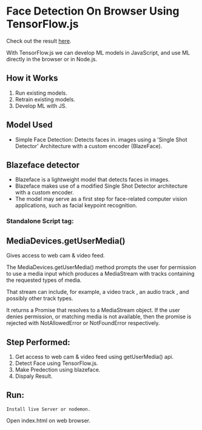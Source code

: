 # Face Detection On Browser Using TensorFlow.js

Check out the result [here](https://youtu.be/O62iUMlP_Jc).

With TensorFlow.js we can develop ML models in JavaScript, and use ML directly in the browser or in Node.js.

## How it Works
  1. Run existing models.
  2. Retrain existing models.
  3. Develop ML with JS.

## Model Used
 * Simple Face Detection: Detects faces in. images using a 'Single Shot Detector' Architecture with a custom encoder (BlazeFace).

## Blazeface detector
  * Blazeface is a lightweight model that detects faces in images. 
  * Blazeface makes use of a modified Single Shot Detector architecture with a custom encoder. 
  * The model may serve as a first step for face-related computer vision applications, such as facial keypoint recognition.

### Standalone Script tag:

<script src="https://cdn.jsdelivr.net/npm/@tensorflow/tfjs"></script>
<script src="https://cdn.jsdelivr.net/npm/@tensorflow-models/blazeface"></script>

## MediaDevices.getUserMedia()
Gives access to web cam & video feed.

The MediaDevices.getUserMedia() method prompts the user for permission to use a media input which produces a MediaStream with tracks containing the requested types of media.

That stream can include, for example, a video track , an audio track , and possibly other track types.

It returns a Promise that resolves to a MediaStream object. If the user denies permission, or matching media is not available, then the promise is rejected with NotAllowedError or NotFoundError respectively.


## Step Performed:
  1. Get access to web cam & video feed using getUserMedia() api.
  2. Detect Face using TensorFlow.js.
  3. Make Predection using blazeface.
  4. Dispaly Result.


## Run:
    Install live Server or nodemon.
Open index.html on web browser.
